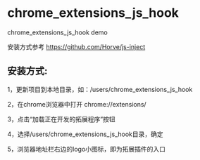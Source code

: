# chrome_extensions_js_hook
chrome_extensions_js_hook demo

安装方式参考
https://github.com/Horve/js-inject

## 安装方式:
1，更新项目到本地目录，如：/users/chrome_extensions_js_hook

2，在chrome浏览器中打开 chrome://extensions/

3，点击“加载正在开发的拓展程序”按钮

4，选择/users/chrome_extensions_js_hook目录，确定

5，浏览器地址栏右边的logo小图标，即为拓展插件的入口